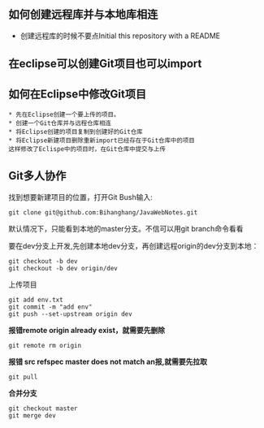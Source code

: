 ## 如何创建远程库并与本地库相连

* 创建远程库的时候不要点Initial this repository with a README

## 在eclipse可以创建Git项目也可以import

## 如何在Eclipse中修改Git项目

    * 先在Eclipse创建一个要上传的项目。
    * 创建一个Git仓库并与远程仓库相连
    * 将Eclipse创建的项目复制到创建好的Git仓库
    * 将Eclipse新建项目删除重新import已经存在于Git仓库中的项目
    这样修改了Eclispe中的项目时，在Git仓库中提交与上传

## Git多人协作

找到想要新建项目的位置，打开Git Bush输入:

```
git clone git@github.com:Bihanghang/JavaWebNotes.git
```

默认情况下，只能看到本地的master分支。不信可以用git branch命令看看

要在dev分支上开发,先创建本地dev分支，再创建远程origin的dev分支到本地：

```
git checkout -b dev
git checkout -b dev origin/dev
```

上传项目

```
git add env.txt
git commit -m "add env"
git push --set-upstream origin dev
```

**报错remote origin already exist，就需要先删除**

```
git remote rm origin
```

**报错 src refspec master does not match an报,就需要先拉取**

```
git pull
```

**合并分支**

```
git checkout master
git merge dev
```